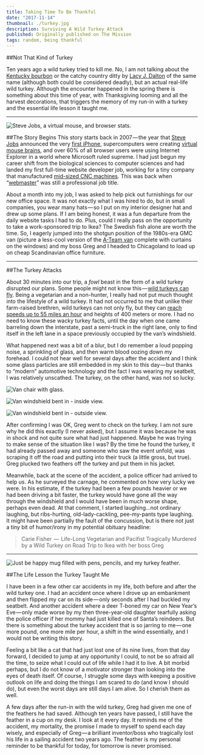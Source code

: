 ```yaml
---
title: Taking Time To Be Thankful
date: "2017-11-14"
thumbnail: ./turkey.jpg
description: Surviving A Wild Turkey Attack
published: Originally published on The Mission
tags: random, being thankful
---
```


##Not That Kind of Turkey

Ten years ago a wild turkey tried to kill me. No, I am not talking about the <a href="http://wildturkeybourbon.com/" data-href="http://wildturkeybourbon.com/" class="markup--anchor markup--p-anchor" rel="nofollow noopener" target="_blank">Kentucky bourbon</a> or the catchy country ditty by <a href="https://www.youtube.com/watch?v=C6aazMNVMv4" data-href="https://www.youtube.com/watch?v=C6aazMNVMv4" class="markup--anchor markup--p-anchor" rel="nofollow noopener" target="_blank">Lacy J. Dalton</a> of the same name (although both could be considered deadly), but an actual real-life wild turkey. Although the encounter happened in the spring there is something about this time of year, with Thanksgiving looming and all the harvest decorations, that triggers the memory of my run-in with a turkey and the essential life lesson it taught me.</p></div>

<hr>

<div class="kg-card kg-image-card kg-width-medium">

![Steve Jobs, a virtual mouse, and browser stats.](./turkey.png "2007: iPhones and mouse brains and Windows, oh my!")

</div>

##The Story Begins
This story starts back in 2007&#8202;—&#8202;the year that <a href="https://www.wired.com/2015/01/todays-iphone-anniversary-reminds-us-real-innovation-looks-like/" data-href="https://www.wired.com/2015/01/todays-iphone-anniversary-reminds-us-real-innovation-looks-like/" class="markup--anchor markup--p-anchor" rel="noopener nofollow noopener" target="_blank">Steve Jobs</a> announced the very <a href="https://en.wikipedia.org/wiki/IPhone_%281st_generation%29" data-href="https://en.wikipedia.org/wiki/IPhone_(1st_generation)" class="markup--anchor markup--p-anchor" rel="noopener nofollow noopener" target="_blank">first iPhone</a>, supercomputers were creating <a href="http://news.bbc.co.uk/2/hi/technology/6600965.stm" data-href="http://news.bbc.co.uk/2/hi/technology/6600965.stm" class="markup--anchor markup--p-anchor" rel="noopener nofollow noopener" target="_blank">virtual mouse brains</a>, and over 60% of all browser users were using Internet Explorer in a world where Microsoft ruled supreme. I had just begun my career shift from the biological sciences to computer sciences and had landed my first full-time website developer job, working for a tiny company that manufactured <a href="https://www.tormach.com/" data-href="https://www.tormach.com/" class="markup--anchor markup--p-anchor" rel="noopener nofollow noopener" target="_blank">mid-sized CNC machines</a>. <span class="markup--quote markup--p-quote is-other" name="daa21e7a8a8b" data-creator-ids="746740915b09">This was back when “<a href="https://en.wikipedia.org/wiki/Webmaster" data-href="https://en.wikipedia.org/wiki/Webmaster" class="markup--anchor markup--p-anchor" rel="noopener nofollow noopener" target="_blank">webmaster</a>” was still a professional job title.</span></p><p name="69cd" id="69cd" class="graf graf--p graf-after--p graf--trailing">About a month into my job, I was asked to help pick out furnishings for our new office space. It was not exactly what I was hired to do, but in small companies, you wear many hats&#8202;—&#8202;so I put on my interior designer hat and drew up some plans. If I am being honest, it was a fun departure from the daily website tasks I had to do. Plus, could I really pass on the opportunity to take a work-sponsored trip to Ikea? The Swedish fish alone are worth the time. So, I eagerly jumped into the shotgun position of the 1980s-era GMC van (picture a less-cool version of the <a href="http://www.superchevy.com/news/1602-got-40-grand-to-join-the-a-team-buy-this-tribute-van" data-href="http://www.superchevy.com/news/1602-got-40-grand-to-join-the-a-team-buy-this-tribute-van" class="markup--anchor markup--p-anchor" rel="noopener nofollow" target="_blank">A-Team van</a> complete with curtains on the windows) and my boss Greg and I headed to Chicagoland to load up on cheap Scandinavian office furniture.</p>

<hr>

##The Turkey Attacks
<p name="8a81" id="8a81" class="graf graf--p graf-after--h4">About 30 minutes into our trip, a <em class="markup--em markup--p-em">fowl</em> beast in the form of a wild turkey disrupted our plans. Some people might not know this&#8202;—&#8202;<a href="https://youtu.be/T1_hra--u3M" target="_blank" rel="noopener noreferrer">wild turkeys can fly</a>. Being a vegetarian and a non-hunter, I really had not put much thought into the lifestyle of a wild turkey. It had not occurred to me that unlike their farm-raised brethren, wild turkeys can not only fly, but they can <a href="https://www.thespruce.com/fun-facts-about-wild-turkeys-387112" data-href="https://www.thespruce.com/fun-facts-about-wild-turkeys-387112" class="markup--anchor markup--p-anchor" rel="noopener nofollow" target="_blank">reach speeds up to 55 miles an hour</a> and heights of 400 meters or more. I had no need to know these wacky turkey facts, until the day when one came barreling down the interstate, past a semi-truck in the right lane, only to find itself in the left lane in a space previously occupied by the van’s windshield.</p>

<p name="b8a9" id="b8a9" class="graf graf--p graf-after--p">What happened next was a bit of a blur, but I do remember a loud popping noise, a sprinkling of glass, and then warm blood oozing down my forehead. I could not hear well for several days after the accident and I think some glass particles are still embedded in my skin to this day&#8202;—&#8202;but thanks to “modern” automotive technology and the fact I was wearing my seatbelt, I was relatively unscathed. The turkey, on the other hand, was not so lucky.</p>


<div class="kg-card kg-image-card kg-width-medium">

![Van chair with glass.](./turkey2.jpg "My seat after the accident. Notice the person-shaped area sans glass.")

</div>

<div class="kg-card kg-image-card kg-width-medium">

![Van windshield bent in - inside view.](./turkey3.jpg "Notice no airbag deployed…guessing the van did not have one.")

</div>

<div class="kg-card kg-image-card kg-width-medium">

![Van windshield bent in - outside view.](./turkey4.jpg "You can see from these photos how very close I got to a turkey in the face.")

</div>

<p name="b07c" id="b07c" class="graf graf--p graf-after--figure">After confirming I was OK, Greg went to check on the turkey. I am not sure why he did this exactly (I never asked), but I assume it was because he was in shock and not quite sure what had just happened. Maybe he was trying to make sense of the situation like I was? By the time he found the turkey, it had already passed away and someone who saw the event unfold, was scraping it off the road and putting into their truck (a little gross, but true). Greg plucked two feathers off the turkey and put them in his jacket.</p>

<p name="3d88" id="3d88" class="graf graf--p graf-after--p">Meanwhile, back at the scene of the accident, a police officer had arrived to help us. As he surveyed the carnage, he commented on how very lucky we were. In his estimate, if the turkey had been a few pounds heavier or we had been driving a bit faster, the turkey would have gone all the way through the windshield and I would have been in much worse shape, perhaps even dead. At that comment, I started laughing…not ordinary laughing, but ribs-hurting, old-lady-cackling, pee-my-pants type laughing. It might have been partially the fault of the concussion, but is there not just a tiny bit of humor/irony in my potential obituary headline:</p>

<blockquote name="4f4d" id="4f4d" class="graf graf--pullquote graf-after--p">Carie Fisher &#8202;—&#8202; Life-Long Vegetarian and Pacifist Tragically Murdered by a Wild Turkey on Road Trip to&nbsp;Ikea with her boss Greg</blockquote>

<hr>

<div class="kg-card kg-image-card kg-width-medium">

![Just be happy mug filled with pens, pencils, and my turkey feather.](./turkey5.jpg "Just be happy.")

</div>

##The Life Lesson the Turkey Taught Me

I have been in a few other car accidents in my life, both before and after the wild turkey one. I had an accident once where I drove up an embankment and then flipped my car on its side — only seconds after I had buckled my seatbelt. And another accident where a deer T-boned my car on New Year’s Eve — only made worse by my then three-year-old daughter tearfully asking the police officer if her mommy had just killed one of Santa’s reindeers. But there is something about the turkey accident that is so jarring to me — one more pound, one more mile per hour, a shift in the wind essentially, and I would not be writing this story.

Feeling a bit like a cat that had just lost one of its nine lives, from that day forward, I decided to jump at any opportunity I could, to not be so afraid all the time, to seize what I could out of life while I had it to live. A bit morbid perhaps, but I do not know of a motivator stronger than looking into the eyes of death itself. Of course, I struggle some days with keeping a positive outlook on life and doing the things I am scared to do (and know I should do), but even the worst days are still days I am alive. So I cherish them as well.

A few days after the run-in with the wild turkey, Greg had given me one of the feathers he had saved. Although ten years have passed, I still have the feather in a cup on my desk. I look at it every day. It reminds me of the accident, my mortality, the promise I made to myself to spend each day wisely, and especially of Greg — a brilliant inventor/boss who tragically lost his life in a sailing accident two years ago. The feather is my personal reminder to be thankful for today, for tomorrow is never promised.
